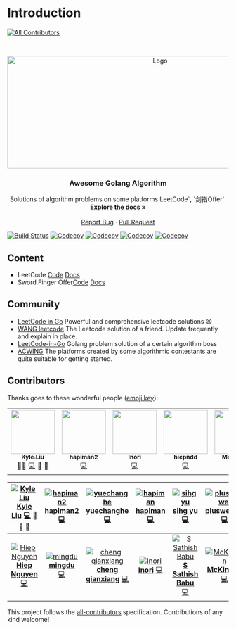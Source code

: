 # Introduction
<!-- ALL-CONTRIBUTORS-BADGE:START - Do not remove or modify this section -->
[![All Contributors](https://img.shields.io/badge/all_contributors-6-orange.svg?style=flat-square)](#contributors-)
<!-- ALL-CONTRIBUTORS-BADGE:END -->

<!-- PROJECT LOGO -->
<br />
<p align="center">
  <a href="https://github.com/kylesliu/awesome-golang-algorithm">
    <img src="https://s.gin.sh/logo/leetcode.png" alt="Logo" width="680" height="256">
  </a>

  <h3 align="center">Awesome Golang Algorithm</h3>

  <p align="center">
    Solutions of algorithm problems on some platforms LeetCode`, `剑指Offer`.
    <br />
    <a href="https://a.gin.sh"><strong>Explore the docs »</strong></a>
    <br />
    <br />
    <a href="https://github.com/kylesliu/awesome-golang-algorithm/issues">Report Bug</a>
    ·
    <a href="https://github.com/kylesliu/awesome-golang-algorithm/pulls">Pull Request</a>
  </p>
</p>

[![Build Status][build-status-shield]][build-status-url]
[![Codecov][codecov-shield]][codecov-url]
[![Codecov][golangci-shield]][golangci-url]
[![Codecov][all-contributors-shield]][all-contributors-url]
[![Codecov][go-badge-shield]][go-badge-url]

<!-- [![Build Status](https://www.travis-ci.org/kylesliu/awesome-golang-algorithm.svg?branch=master)](https://www.travis-ci.org/kylesliu/awesome-golang-algorithm)
[![](https://codecov.io/gh/kylesliu/awesome-golang-algorithm/branch/master/graph/badge.svg)](https://codecov.io/gh/kylesliu/awesome-golang-algorithm)
[![](https://golangci.com/badges/github.com/kylesliu/awesome-golang-algorithm.svg)](https://img.shields.io/github/stars/kylesliu/awesome-golang-algorithm.svg?label=Stars&style=social)
[![](https://img.shields.io/badge/All_Contributors-12-blue.svg)](https://img.shields.io/github/stars/kylesliu/awesome-golang-algorithm.svg?label=Stars&style=social)
[![](https://github.com/kylesliu/awesome-golang-algorithm/workflows/Go/badge.svg?branch=master&event=push)](https://github.com/kylesliu/awesome-golang-algorithm/actions) -->

## Content

- LeetCode [Code](https://github.com/kylesliu/awesome-golang-algorithm/tree/master/leetcode) [Docs](https://a.gin.sh/docs/leetcode)
- Sword Finger Offer[Code](https://github.com/kylesliu/awesome-golang-algorithm/tree/master/lcof) [Docs](https://a.gin.sh/docs/jzof)

## Community

- [LeetCode in Go](https://github.com/halfrost/LeetCode-Go) Powerful and comprehensive leetcode solutions :laughing:
- [WANG leetcode](https://github.com/wind-liang/leetcode) The Leetcode solution of a friend. Update frequently and explain in place.
- [LeetCode-in-Go](https://github.com/aQuaYi/LeetCode-in-Go) Golang problem solution of a certain algorithm boss
- [ACWING](https://www.acwing.com/) The platforms created by some algorithmic contestants are quite suitable for getting started.

## Contributors

Thanks goes to these wonderful people \([emoji key](https://github.com/all-contributors/all-contributors#emoji-key)\):
<!-- ALL-CONTRIBUTORS-LIST:START - Do not remove or modify this section -->
<!-- prettier-ignore-start -->
<!-- markdownlint-disable -->
<table>
  <tr>
    <td align="center"><a href="https://gin.sh/"><img src="https://avatars.githubusercontent.com/u/26195433?v=4?s=100" width="100px;" alt=""/><br /><sub><b>Kyle Liu</b></sub></a><br /><a href="#mentoring-kylesliu" title="Mentoring">🧑‍🏫</a> <a href="https://github.com/kylesliu/awesome-golang-algorithm/commits?author=kylesliu" title="Code">💻</a> <a href="#design-kylesliu" title="Design">🎨</a> <a href="https://github.com/kylesliu/awesome-golang-algorithm/commits?author=kylesliu" title="Documentation">📖</a></td>
    <td align="center"><a href="https://github.com/hapiman2"><img src="https://avatars.githubusercontent.com/u/34671440?v=4?s=100" width="100px;" alt=""/><br /><sub><b>hapiman2</b></sub></a><br /><a href="https://github.com/kylesliu/awesome-golang-algorithm/commits?author=hapiman2" title="Code">💻</a></td>
    <td align="center"><a href="https://github.com/saenaii"><img src="https://avatars.githubusercontent.com/u/18567791?v=4?s=100" width="100px;" alt=""/><br /><sub><b>Inori</b></sub></a><br /><a href="https://github.com/kylesliu/awesome-golang-algorithm/commits?author=saenaii" title="Code">💻</a></td>
    <td align="center"><a href="https://github.com/hiepndd"><img src="https://avatars.githubusercontent.com/u/23348270?v=4?s=100" width="100px;" alt=""/><br /><sub><b>hiepndd</b></sub></a><br /><a href="https://github.com/kylesliu/awesome-golang-algorithm/commits?author=hiepndd" title="Code">💻</a></td>
    <td align="center"><a href="https://github.com/reverse"><img src="https://avatars.githubusercontent.com/u/50089806?v=4?s=100" width="100px;" alt=""/><br /><sub><b>McKinnon</b></sub></a><br /><a href="https://github.com/kylesliu/awesome-golang-algorithm/commits?author=reverse" title="Code">💻</a></td>
    <td align="center"><a href="https://openset.github.com/"><img src="https://avatars.githubusercontent.com/u/6274967?v=4?s=100" width="100px;" alt=""/><br /><sub><b>Shuo</b></sub></a><br /><a href="https://github.com/kylesliu/awesome-golang-algorithm/commits?author=openset" title="Code">💻</a></td>
  </tr>
</table>

<!-- markdownlint-restore -->
<!-- prettier-ignore-end -->

<!-- ALL-CONTRIBUTORS-LIST:END -->

| [![Kyle Liu ](https://avatars0.githubusercontent.com/u/26195433?v=4) **Kyle Liu**](https://kyle.link) [💻](https://github.com/kylesliu/awesome-golang-algorithm/commits?author=kylesliu) [📝](./#blog-kylesliu) [🎨](./#design-kylesliu) [📖](https://github.com/kylesliu/awesome-golang-algorithm/commits?author=kylesliu) |   [![hapiman2](https://avatars3.githubusercontent.com/u/34671440?v=4) **hapiman2**](https://github.com/hapiman2) [💻](https://github.com/kylesliu/awesome-golang-algorithm/commits?author=hapiman2)    |       [![yuechanghe](https://avatars0.githubusercontent.com/u/19406613?s=400&v=4) **yuechanghe**](https://github.com/2yuechanghe) [💻](https://github.com/kylesliu/awesome-golang-algorithm/commits?author=2yuechanghe)       |  [![hapiman](https://avatars0.githubusercontent.com/u/7567048?v=4) **hapiman**](https://github.com/hapiman) [💻](https://github.com/kylesliu/awesome-golang-algorithm/commits?author=hapiman)   |                  [![sihg yu](https://avatars2.githubusercontent.com/u/26058740?v=4) **sihg yu**](https://github.com/sihgyu) [💻](https://github.com/kylesliu/awesome-golang-algorithm/commits?author=sihgyu)                  | [![plusweiwei](https://avatars3.githubusercontent.com/u/38197795?v=4) **plusweiwei**](https://github.com/plusweiwei) [💻](https://github.com/kylesliu/awesome-golang-algorithm/commits?author=plusweiwei) | [![Sandy](https://avatars0.githubusercontent.com/u/6274967?v=4) **Sandy**](https://openset.github.com) [💻](https://github.com/kylesliu/awesome-golang-algorithm/commits?author=openset) |
| :-------------------------------------------------------------------------------------------------------------------------------------------------------------------------------------------------------------------------------------------------------------------------------------------------------------------------: | :----------------------------------------------------------------------------------------------------------------------------------------------------------------------------------------------------: | :---------------------------------------------------------------------------------------------------------------------------------------------------------------------------------------------------------------------------: | :---------------------------------------------------------------------------------------------------------------------------------------------------------------------------------------------: | :---------------------------------------------------------------------------------------------------------------------------------------------------------------------------------------------------------------------------: | :-------------------------------------------------------------------------------------------------------------------------------------------------------------------------------------------------------: | :--------------------------------------------------------------------------------------------------------------------------------------------------------------------------------------: |
|                                                         [![Hiep Nguyen](https://avatars2.githubusercontent.com/u/23348270?s=400&v=4) **Hiep Nguyen**](https://github.com/hiepndd) [💻](https://github.com/kylesliu/awesome-golang-algorithm/commits?author=hiepndd)                                                         | [![mingdu](https://avatars3.githubusercontent.com/u/9403402?s=400&v=4) **mingdu**](https://github.com/dumingcode) [💻](https://github.com/kylesliu/awesome-golang-algorithm/commits?author=dumingcode) | [![cheng qianxiang](https://avatars0.githubusercontent.com/u/34215053?s=400&v=4) **cheng qianxiang**](https://github.com/jameschengds) [💻](https://github.com/kylesliu/awesome-golang-algorithm/commits?author=jameschengds) | [![Inori](https://avatars0.githubusercontent.com/u/18567791?s=400&v=4) **Inori**](https://github.com/saenaii) [💻](https://github.com/kylesliu/awesome-golang-algorithm/commits?author=saenaii) | [![S Sathish Babu](https://avatars0.githubusercontent.com/u/22419483?s=400&v=4) **S Sathish Babu**](https://github.com/sathishbabu96) [💻](https://github.com/kylesliu/awesome-golang-algorithm/commits?author=sathishbabu96) | [![McKinnon](https://avatars0.githubusercontent.com/u/50089806?s=400&v=4) **McKinnon**](https://github.com/mckinnonn) [💻](https://github.com/kylesliu/awesome-golang-algorithm/commits?author=mckinnonn) |                                                                                                                                                                                          |

This project follows the [all-contributors](https://github.com/all-contributors/all-contributors) specification. Contributions of any kind welcome!

<!-- MARKDOWN LINKS & IMAGES -->
<!-- https://www.markdownguide.org/basic-syntax/#reference-style-links -->

[build-status-shield]: https://www.travis-ci.org/kylesliu/awesome-golang-algorithm.svg?branch=master
[build-status-url]: https://www.travis-ci.org/kylesliu/awesome-golang-algorithm
[codecov-shield]: https://codecov.io/gh/kylesliu/awesome-golang-algorithm/branch/master/graph/badge.svg
[codecov-url]: https://codecov.io/gh/kylesliu/awesome-golang-algorithm
[golangci-shield]: https://golangci.com/badges/github.com/kylesliu/awesome-golang-algorithm.svg
[golangci-url]: https://img.shields.io/github/stars/kylesliu/awesome-golang-algorithm.svg?label=Stars&style=social
[all-contributors-shield]: https://img.shields.io/badge/All_Contributors-12-blue.svg
[all-contributors-url]: https://img.shields.io/github/stars/kylesliu/awesome-golang-algorithm.svg?label=Stars&style=social
[go-badge-shield]: https://github.com/kylesliu/awesome-golang-algorithm/workflows/Go/badge.svg?branch=master&event=push
[go-badge-url]: https://github.com/kylesliu/awesome-golang-algorithm/actions
